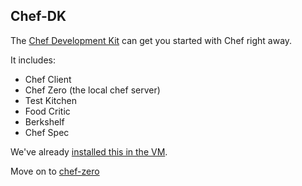 Chef-DK
-------

The [Chef Development Kit][cdk] can get you started with Chef right away.  

It includes: 

* Chef Client
* Chef Zero (the local chef server)
* Test Kitchen
* Food Critic
* Berkshelf
* Chef Spec

We've already [installed this in the VM](../part1/03-vm-setup.md).

Move on to [chef-zero](../part2/05-chef-zero.md)

[cdk]: https://downloads.chef.io/chef-dk/
